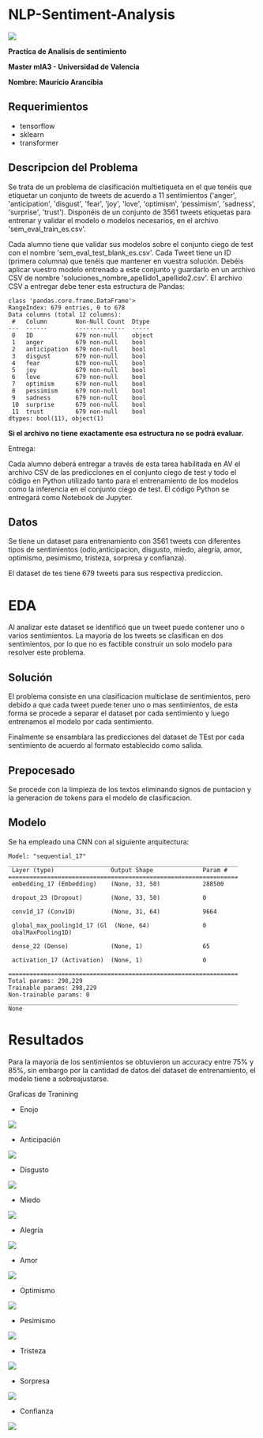 # NLP-Sentiment-Analysis

![](img/bg.jpeg)

**Practica de Analisis de sentimiento**

**Master mIA3 - Universidad de Valencia**

**Nombre: Mauricio Arancibia**

## Requerimientos

- tensorflow
- sklearn
- transformer

## Descripcion del Problema

Se trata de un problema de clasificación multietiqueta en el que tenéis que etiquetar un conjunto de tweets de acuerdo a 11 sentimientos ('anger', 'anticipation', 'disgust', 'fear', 'joy', 'love', 'optimism', 'pessimism', 'sadness', 'surprise', 'trust').
Disponéis de un conjunto de 3561 tweets etiquetas para entrenar y validar el modelo o modelos necesarios, en el archivo 'sem_eval_train_es.csv'.

Cada alumno tiene que validar sus modelos sobre el conjunto ciego de test con el nombre 'sem_eval_test_blank_es.csv'. Cada Tweet tiene un ID (primera columna) que tenéis que mantener en vuestra solución. Debéis aplicar vuestro modelo entrenado a este conjunto y guardarlo en un archivo CSV de nombre 'soluciones_nombre_apellido1_apellido2.csv'. El archivo CSV a entregar debe tener esta estructura de Pandas:

```
class 'pandas.core.frame.DataFrame'>
RangeIndex: 679 entries, 0 to 678
Data columns (total 12 columns):
 #   Column        Non-Null Count  Dtype 
---  ------        --------------  ----- 
 0   ID            679 non-null    object
 1   anger         679 non-null    bool  
 2   anticipation  679 non-null    bool  
 3   disgust       679 non-null    bool  
 4   fear          679 non-null    bool  
 5   joy           679 non-null    bool  
 6   love          679 non-null    bool  
 7   optimism      679 non-null    bool  
 8   pessimism     679 non-null    bool  
 9   sadness       679 non-null    bool  
 10  surprise      679 non-null    bool  
 11  trust         679 non-null    bool  
dtypes: bool(11), object(1)

```

**Si el archivo no tiene exactamente esa estructura no se podrá evaluar.**

Entrega:

Cada alumno deberá entregar a través de esta tarea habilitada en AV el archivo CSV de las predicciones en el conjunto ciego de test y todo el código en Python utilizado tanto para el entrenamiento de los modelos como la inferencia en el conjunto ciego de test. El código Python se entregará como Notebook de Jupyter.

## Datos 

Se tiene un dataset para entrenamiento con 3561 tweets con diferentes tipos de sentimientos (odio,anticipacion, disgusto, miedo, alegría, amor, optimismo, pesimismo, tristeza, sorpresa y confianza). 

El dataset de tes tiene 679 tweets para sus respectiva prediccion.


# EDA

Al analizar este dataset se identificó que un tweet puede contener uno o varios sentimientos. La mayoria de los tweets se clasifican en dos sentimientos, por lo que no es factible construir un solo modelo para resolver este problema.

## Solución

El problema consiste en una clasificacion multiclase de sentimientos, pero debido a que cada tweet puede tener uno o mas sentimientos, de esta forma se procede a separar el dataset por cada sentimiento y luego entrenamos el modelo por cada sentimiento.

Finalmente se ensamblara las predicciones del dataset de TEst por cada sentimiento de acuerdo al formato establecido como salida.

## Prepocesado

Se procede con la limpieza de los textos eliminando signos de puntacion y la generacion de tokens para el modelo de clasificacion.

## Modelo

Se ha empleado una CNN con al siguiente arquitectura:

```
Model: "sequential_17"
_________________________________________________________________
 Layer (type)                Output Shape              Param #   
=================================================================
 embedding_17 (Embedding)    (None, 33, 50)            288500    
                                                                 
 dropout_23 (Dropout)        (None, 33, 50)            0         
                                                                 
 conv1d_17 (Conv1D)          (None, 31, 64)            9664      
                                                                 
 global_max_pooling1d_17 (Gl  (None, 64)               0         
 obalMaxPooling1D)                                               
                                                                 
 dense_22 (Dense)            (None, 1)                 65        
                                                                 
 activation_17 (Activation)  (None, 1)                 0         
                                                                 
=================================================================
Total params: 298,229
Trainable params: 298,229
Non-trainable params: 0
_________________________________________________________________
None

```

# Resultados

Para la mayoria de los sentimientos se obtuvieron un accuracy entre 75% y 85%, sin embargo por la cantidad de datos del dataset de entrenamiento, el modelo tiene a sobreajustarse.

Graficas de Tranining

- Enojo

![](img/accuracyanger.png)

- Anticipación

![](img/accuracyanticipation.png)

- Disgusto

![](img/accuracydisgust.png)

- Miedo

![](img/accuracyfear.png)

- Alegría

![](img/accuracyajoy.png)

- Amor

![](img/accuracylove.png)

- Optimismo

![](img/accuracyoptismism.png)

- Pesimismo

![](img/accuracypesimism.png)

- Tristeza

![](img/accuracysadness.png)

- Sorpresa

![](img/accuracysurprise.png)

- Confianza

![](img/accuracytrust.png)
